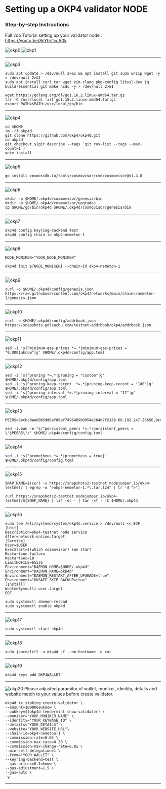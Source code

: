 # Setting up a OKP4 validator NODE
### Step-by-step Instructions
Full vdo Tutorial setting up your validator node : https://youtu.be/8cYhk1ccA0k



![okp0](https://user-images.githubusercontent.com/83507970/209745737-24f855be-8c2e-4fa7-9383-ff483cb61f3b.jpg)
![okp1](https://user-images.githubusercontent.com/83507970/209745744-307efe92-3205-4599-9a13-7e658ee559f8.jpg)

---

![okp3](https://user-images.githubusercontent.com/83507970/209746137-ad7ad896-a152-45b3-a5af-dd0f5b05804b.jpg)

```
sudo apt update > /dev/null 2>&1 && apt install git sudo unzip wget -y > /dev/null 2>&1
sudo apt install curl tar wget vim clang pkg-config libssl-dev jq build-essential git make ncdu -y > /dev/null 2>&1
```

```
wget https://golang.org/dl/go1.18.2.linux-amd64.tar.gz
tar -C /usr/local -xzf go1.18.2.linux-amd64.tar.gz
export PATH=$PATH:/usr/local/go/bin
```


---


![okp4](https://user-images.githubusercontent.com/83507970/209746036-bc4e815a-734f-4f4a-a0a6-dda335bbc90c.jpg)
```
cd $HOME 
rm -rf okp4d
git clone https://github.com/okp4/okp4d.git
cd okp4d
git checkout $(git describe --tags `git rev-list --tags --max-count=1`)
make install
```

---

![okp5](https://user-images.githubusercontent.com/83507970/209746544-10a32530-64f9-421b-9558-075bc392ad9f.jpg)
```
go install cosmossdk.io/tools/cosmovisor/cmd/cosmovisor@v1.4.0

```
---

![okp6](https://user-images.githubusercontent.com/83507970/209746798-a4549284-3727-4019-bf09-0e6a542aa95a.jpg)
```
mkdir -p $HOME/.okp4d/cosmovisor/genesis/bin
mkdir -p $HOME/.okp4d/cosmovisor/upgrades
cp $HOME/go/bin/okp4d $HOME/.okp4d/cosmovisor/genesis/bin
```

---

![okp7](https://user-images.githubusercontent.com/83507970/209746974-b9abf6ad-41de-4e39-b030-dbd2c194a2b1.jpg)
```
okp4d config keyring-backend test
okp4d config chain-id okp4-nemeton-1
```

---

![okp8](https://user-images.githubusercontent.com/83507970/209747091-27176196-ba40-4c71-89cd-9028ad15f040.jpg)
```
NODE_MONIKER="YOUR_NODE_MONIKER"
```

```
okp4d init ${NODE_MONIKER} --chain-id okp4-nemeton-1
```
---


![okp9](https://user-images.githubusercontent.com/83507970/209747289-e1ed874a-c45a-4463-9f06-93e64e58f47d.jpg)
```
curl -o $HOME/.okp4d/config/genesis.json https://raw.githubusercontent.com/okp4/networks/main/chains/nemeton-1/genesis.json
```
---


![okp10](https://user-images.githubusercontent.com/83507970/209747349-17f2586b-89f0-4657-84ba-f6cab6e4948f.jpg)
```
curl -o $HOME/.okp4d/config/addrbook.json https://snapshots.polkachu.com/testnet-addrbook/okp4/addrbook.json 
```
---



![okp11](https://user-images.githubusercontent.com/83507970/209747481-357421f8-8617-4c71-9a08-bf2237d3c495.jpg)
```
sed -i 's|^minimum-gas-prices *=.*|minimum-gas-prices = "0.0001uknow"|g' $HOME/.okp4d/config/app.toml
```
---


![okp12](https://user-images.githubusercontent.com/83507970/209747524-dcd5d567-8773-4fba-8e5d-681d8e0f83bd.jpg)
```
sed -i 's|^pruning *=.*|pruning = "custom"|g' $HOME/.okp4d/config/app.toml
sed -i 's|^pruning-keep-recent  *=.*|pruning-keep-recent = "100"|g' $HOME/.okp4d/config/app.toml
sed -i 's|^pruning-interval *=.*|pruning-interval = "17"|g' $HOME/.okp4d/config/app.toml

```
---


![okp13](https://user-images.githubusercontent.com/83507970/209747614-9ca3fd3e-f0df-4ae3-b56b-3cba55fa39a9.jpg)
```
PEERS=3ecbc8aa00b5dd8af88af7496489b0054e3b4d7f@138.68.182.247:26656,9c462b1c0ba63115bd70c3bd4f2935fcb93721d0@65.21.170.3:42656,2e85c1d08cfca6982c74ef2b67251aa459dd9b2f@65.109.85.170:43656,ee4c5d9a8ac7401f996ef9c4d79b8abda9505400@144.76.97.251:12656,affaad7c297b627020f63d5bc5b1c1a9d8842f44@152.32.192.192:26656,264256d32511c512a0a9d4098310a057c9999fd1@65.21.90.141:12234,e20b9048c220d4a8b7e7934fddb3c4fb20c20bdd@81.0.246.196:26656,0448864ede56d3c96d7d3bb8ea9f546b70cc722e@51.159.149.68:26656,fa04503a35476204861f06b75be4839562205527@65.109.85.226:6070,e3c602b146121c88d350bd7e0f6ce8977e1aacff@161.97.122.216:26656,da8e2423cb90fba519e685aa47669eb861ea18c4@65.108.249.79:36656,2182373d3ffba08d67a54b50a78102bd1ec4b037@95.216.14.72:33656,6bc178290d0773e244cf04598a3919d7a9391bf1@65.109.131.71:36656,61544968b65e34a59513b67613519cd37ace7ecb@161.97.151.109:26656,8cdeb85dada114c959c36bb59ce258c65ae3a09c@88.198.242.163:36656,ed52ad66f7c30b322c1e58d226791f1402883db3@23.88.72.246:36656,1e48c09a0f78070e90ed49b2e3d59f8fdc188e74@162.55.234.70:55156,e1635bec0e5a14dbbf1a41557714632627729ff9@95.217.144.44:36656,307fb25cd6998d0d5bd1d947571f6043c6bb4069@65.109.31.114:2280,5ed1edac2d35c91577b34f6002c85927027058b9@95.217.202.49:30656,1655cdc8fdfe1dc2209d47ff68c02a417ef9ed52@135.181.222.179:31656,4ea26ce893d8f4f89a7b49b9bd77e0fbd914e029@65.109.88.162:36656,d4305fcb7b20dc96481a6ae6ae84f281f3413a4e@65.109.37.58:13656,1f4fa23210cc1d086a928a3c6de7c24f6c8f17ba@202.61.226.120:16656,977373e6ff096d43c928e14724b8c6d9d7f48cb7@5.9.147.185:51656,84da5ad673d086c5c0b4a8da8b8b1c1c29e1d81e@142.132.130.196:36656,751d8d4bc73443aef9f95ddfac3572ddfc34e035@5.75.226.80:26656,08c925f04cb7a324b1aa91b472faa99c7cccc6ab@65.108.56.126:36656,a009a02a23428538b57591f73ba5a6462c476a70@136.243.88.91:6040,c3db3a07493e8f04d93a9228998ae799fa89877f@5.78.48.118:26656,126dc25a6a5aa0cfa83010550dfb3c5a1a861755@65.108.201.15:21337,5c2a752c9b1952dbed075c56c600c3a79b58c395@95.214.55.232:26996,2bfd405e8f0f176428e2127f98b5ec53164ae1f0@142.132.149.118:26656,61a8b9fdd5c21ebe6c02359cb192a4eda13d44cb@135.181.139.153:26656,dcc5b70f1df82def300db6f9dd859c1828514286@65.108.152.201:26656,b0b56d944cf1cc569a1e77e0923e075bad94d755@141.95.145.41:28656,82bb185819e5cf2bb6a9896447672efca27f28cb@65.109.15.202:26656,fff0a8c202befd9459ff93783a0e7756da305fe3@38.242.150.63:16656,8028015d1c6828a0b734f3b108f0853b0e19305e@157.90.176.184:26656,8a7605d8ae4338de5b7a0d5c70244ce05e377630@85.10.200.221:26656,506ae7340c1c1dfa893e916b5c9f40dda373cbc0@161.97.68.60:26656,f74f793a1efa51778fd74d4dbc5a1e88a8c644db@116.202.227.117:36656,d1a0ff9bd7ea1ebd06bc7158f3523f5e557328be@163.172.131.169:26656,d5519e378247dfb61dfe90652d1fe3e2b3005a5b@65.109.68.190:36656,8af258bbe73f4c66127a7b3e8b1ec23fde2950a6@65.108.192.123:19656,d1c1b729eff9afe7dfd371f190df6282c82ccfad@37.187.144.187:31656,a49302f8999e5a953ebae431c4dde93479e17155@141.95.153.244:26656,a98484ac9cb8235bd6a65cdf7648107e3d14dab4@116.202.231.58:36656,f3cccec7bdba9d5d4bd156087e3c6e2e5aa42948@65.108.134.215:29656,869bad4136d773f9ae83909257fd6c422b5cbe7a@142.132.151.169:26656,30092d2717053f1c0813e8354c07c761c9c3ac5c@194.163.161.234:26656,9f55b6fbf5d246138cc88acfe193ac45aa49c288@31.7.196.148:26656,07023da2f1fd638d40e37d13741e8e3d5525b4f1@65.108.96.104:26656,a4a96019d2fbc1b5df07940cd971585311166acd@65.108.206.118:61356,854cc8b83a48ba4394c1940b57d0f42ec013e033@38.242.251.204:26656,6916e6e4d7a313abc759286f995ac29f58792f19@85.114.134.219:10656,1ba6a539a9f8115ea0e0e161b0fc3f2c8a276e8b@51.68.204.169:26643,15fdc722cd49ef7676205b6ad3120a84728d948c@65.108.225.158:17656,99f6675049e22a0216af0e2447e7a4c5021874cd@142.132.132.200:28656,cb6ae22e1e89d029c55f2cb400b0caa19cbe5523@142.93.156.231:26603,540e0e9b33b2d87315fdf7089404671581d36e94@95.217.203.43:26656,370057fa4a5b3c835ea9eaf1a33d2d6e1e8820ee@65.108.234.126:24656

```
```
sed -i.bak -e "s/^persistent_peers *=.*/persistent_peers = \"$PEERS\"/" $HOME/.okp4d/config/config.toml
```
---


![okp14](https://user-images.githubusercontent.com/83507970/209747808-98ee545a-159c-4366-8ee5-578c697fba4e.jpg)
```
sed -i 's|^prometheus *=.*|prometheus = true|' $HOME/.okp4d/config/config.toml
```
---


![okp15](https://user-images.githubusercontent.com/83507970/209747856-e3442b1d-4b5e-4e33-b8ed-8ed5d357532e.jpg)
```
SNAP_NAME=$(curl -s https://snapshots2-testnet.nodejumper.io/okp4-testnet/ | egrep -o ">okp4-nemeton-1.*\.tar.lz4" | tr -d ">")
```
```
curl https://snapshots2-testnet.nodejumper.io/okp4-testnet/${SNAP_NAME} | lz4 -dc - | tar -xf - -C $HOME/.okp4d
```
---

![okp16](https://user-images.githubusercontent.com/83507970/209747962-43d8ebba-82ad-47c6-9720-25f0b91f4869.jpg)
```
sudo tee /etc/systemd/system/okp4d.service > /dev/null << EOF
[Unit]
Description=okp4-testnet node service
After=network-online.target
[Service]
User=$USER
ExecStart=$(which cosmovisor) run start
Restart=on-failure
RestartSec=10
LimitNOFILE=65535
Environment="DAEMON_HOME=$HOME/.okp4d"
Environment="DAEMON_NAME=okp4d"
Environment="DAEMON_RESTART_AFTER_UPGRADE=true"
Environment="UNSAFE_SKIP_BACKUP=true"
[Install]
WantedBy=multi-user.target
EOF
```
```
sudo systemctl daemon-reload
sudo systemctl enable okp4d
```
---


![okp17](https://user-images.githubusercontent.com/83507970/209748027-67361ffe-1c84-4778-b60c-133727379a23.jpg)

```
sudo systemctl start okp4d
```
---


![okp18](https://user-images.githubusercontent.com/83507970/209748115-82a6602f-580c-4b72-b4f3-92f7db249d50.jpg)

```
sudo journalctl -u okp4d -f --no-hostname -o cat
```
---


![okp19](https://user-images.githubusercontent.com/83507970/209748158-721ea584-f575-4f4d-bc59-6a461cfee396.jpg)

```
okp4d keys add OKP4WALLET
```
---



![okp20](https://user-images.githubusercontent.com/83507970/209748287-42a95497-2089-498c-931f-ddfedfef9d37.jpg)
Please adjusted paramitor of wallet, moniker, identity, details and website match to your values before create validator.

```
okp4d tx staking create-validator \
--amount=1000000uknow \
--pubkey=$(okp4d tendermint show-validator) \
--moniker="YOUR_MONIKER_NAME" \
--identity="YOUR_KEYBASE_ID" \
--details="YOUR_DETAILS" \
--website="YOUR_WEBSITE_URL"\
--chain-id=okp4-nemeton-1 \
--commission-rate=0.05 \
--commission-max-rate=0.20 \
--commission-max-change-rate=0.01 \
--min-self-delegation=1 \
--from="YOUR_WALLET" \
--keyring-backend=test \
--gas-prices=0.1uknow \
--gas-adjustment=1.5 \
--gas=auto \
-y
```
---
